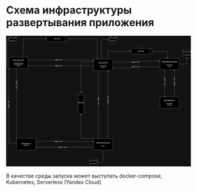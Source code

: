 # Схема инфраструктуры развертывания приложения

![Infrastructure](imgs/infra.png)

В качестве среды запуска может выступать docker-compose, Kubernetes, Serverless (Yandex Cloud)